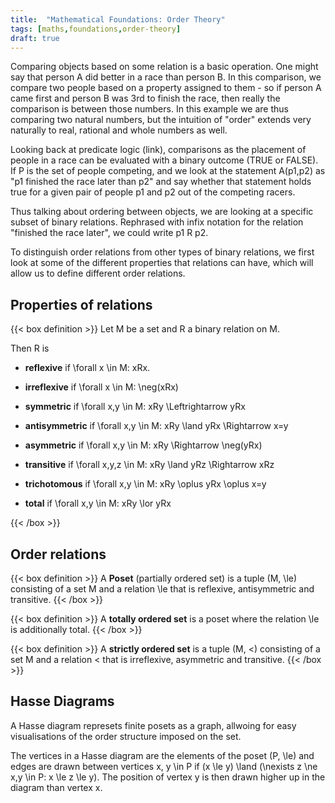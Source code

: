 ```yaml
---
title:  "Mathematical Foundations: Order Theory"
tags: [maths,foundations,order-theory]
draft: true
---
```


Comparing objects based on some relation is a basic operation. One might say that person A did better in a race than person B. In this comparison, we compare two people based on a property assigned to them - so if person A came first and person B was 3rd to finish the race, then really the comparison is between those numbers.
In this example we are thus comparing two natural numbers, but the intuition of "order" extends very naturally to real, rational and whole numbers as well.

Looking back at predicate logic (link), comparisons as the placement of people in a race can be evaluated with a binary outcome (TRUE or FALSE). If P is the set of people competing, and we look at the statement A(p1,p2) as "p1 finished the race later than p2" and say whether that statement holds true for a given pair of people p1 and p2 out of the competing racers.

Thus talking about ordering between objects, we are looking at a specific subset of binary relations. Rephrased with infix notation for the relation "finished the race later", we could write p1 R p2.

To distinguish order relations from other types of binary relations, we first look at some of the different properties that relations can have, which will allow us to define different order relations.

## Properties of relations

{{< box definition >}}
Let <span class="math">M</span> be a set and <span class="math">R</span> a binary relation on <span class="math">M</span>.

Then R is

* **reflexive** if <span class="math"> \forall x \in M: xRx</span>.

* **irreflexive** if <span class="math"> \forall x \in M: \neg(xRx)</span>

* **symmetric** if <span class="math"> \forall x,y \in M: xRy \Leftrightarrow yRx</span>

* **antisymmetric** if <span class="math"> \forall x,y \in M: xRy \land yRx \Rightarrow x=y</span>

* **asymmetric** if <span class="math"> \forall x,y \in M: xRy \Rightarrow \neg(yRx)</span>

* **transitive** if <span class="math"> \forall x,y,z \in M: xRy \land yRz \Rightarrow xRz</span>

* **trichotomous** if <span class="math"> \forall x,y \in M: xRy \oplus yRx \oplus x=y</span>

* **total** if <span class="math"> \forall x,y \in M: xRy \lor yRx</span>

{{< /box >}}


## Order relations

{{< box definition >}}
A **Poset** (partially ordered set) is a tuple <span class="math">(M, \le)</span> consisting of a set <span class="math">M</span> and a relation <span class="math">\le</span> that is reflexive, antisymmetric and transitive.
{{< /box >}}

{{< box definition >}}
A **totally ordered set** is a poset where the relation <span class="math">\le</span> is additionally total.
{{< /box >}}

{{< box definition >}}
A **strictly ordered set** is a tuple <span class="math">(M, <)</span> consisting of a set <span class="math">M</span> and a relation <span class="math"><</span> that is irreflexive, asymmetric and transitive.
{{< /box >}}

## Hasse Diagrams

A Hasse diagram represets finite posets as a graph, allwoing for easy visualisations of the order structure imposed on the set.

The vertices in a Hasse diagram are the elements of the poset  <span class="math">(P, \le)</span> and edges are drawn between vertices <span class="math">x, y \in P</span> if  <span class="math">(x \le y) \land (\nexists z \ne x,y \in P: x \le z \le y)</span>. The position of vertex y is then drawn higher up in the diagram than vertex x.
